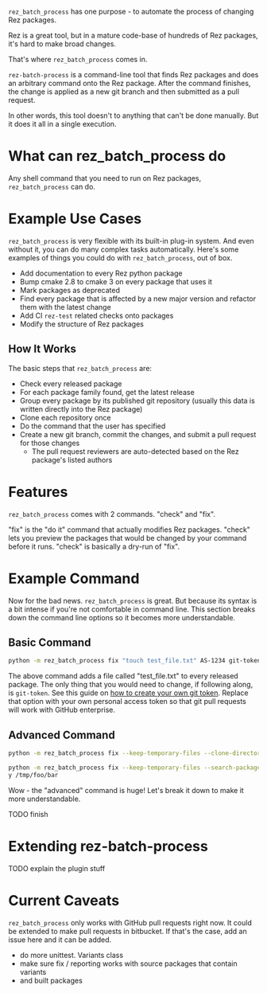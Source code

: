``rez_batch_process`` has one purpose - to automate the process of changing Rez packages.

Rez is a great tool, but in a mature code-base of hundreds of Rez packages,
it's hard to make broad changes.

That's where ``rez_batch_process`` comes in.

``rez-batch-process`` is a command-line tool that finds Rez packages
and does an arbitrary command onto the Rez package. After the command
finishes, the change is applied as a new git branch and then submitted
as a pull request.

In other words, this tool doesn't to anything that can't be done
manually. But it does it all in a single execution.


# What can rez_batch_process do

Any shell command that you need to run on Rez packages, ``rez_batch_process`` can do.

# Example Use Cases

``rez_batch_process`` is very flexible with its built-in plug-in system.
And even without it, you can do many complex tasks automatically.
Here's some examples of things you could do with ``rez_batch_process``,
out of box.

- Add documentation to every Rez python package
- Bump cmake 2.8 to cmake 3 on every package that uses it
- Mark packages as deprecated
- Find every package that is affected by a new major version and refactor them with the latest change
- Add CI ``rez-test`` related checks onto packages
- Modify the structure of Rez packages


## How It Works

The basic steps that ``rez_batch_process`` are:

- Check every released package
- For each package family found, get the latest release
- Group every package by its published git repository (usually this data is written directly into the Rez package)
- Clone each repository once
- Do the command that the user has specified
- Create a new git branch, commit the changes, and submit a pull request for those changes
    - The pull request reviewers are auto-detected based on the Rez package's listed authors


# Features

``rez_batch_process`` comes with 2 commands. "check" and "fix".

"fix" is the "do it" command that actually modifies Rez packages.
"check" lets you preview the packages that would be changed by your command before it runs.
"check" is basically a dry-run of "fix".


# Example Command

Now for the bad news. ``rez_batch_process`` is great. But because its
syntax is a bit intense if you're not comfortable in command line.
This section breaks down the command line options so it becomes more
understandable.


## Basic Command

```sh
python -m rez_batch_process fix "touch test_file.txt" AS-1234 git-token
```

The above command adds a file called "test_file.txt" to every released
package. The only thing that you would need to change, if following
along, is ``git-token``. See this guide on
[how to create your own git token](https://help.github.com/en/github/authenticating-to-github/creating-a-personal-access-token-for-the-command-line).
Replace that option with your own personal access token so that git pull
requests will work with GitHub enterprise.


## Advanced Command

```sh
python -m rez_batch_process fix --keep-temporary-files --clone-directory /tmp/repository_clones/attempt_1 --packages rez_batch_process --base-url https://github-enterprise.com --search-packages-path `rez-config release_packages_path`:$REZ_PACKAGES_PATH "touch test_file.txt" AS-1234 git-token
```

```sh
python -m rez_batch_process fix --keep-temporary-files --search-packages-path `rez-config release_packages_path`:$REZ_PACKAGES_PATH "touch test_file.txt" AS-1234 git-token --temporary-director
y /tmp/foo/bar
```

Wow - the "advanced" command is huge! Let's break it down to make it more understandable.

TODO finish


# Extending rez-batch-process

TODO explain the plugin stuff


# Current Caveats

``rez_batch_process`` only works with GitHub pull requests right now.
It could be extended to make pull requests in bitbucket. If that's the
case, add an issue here and it can be added.

- do more unittest. Variants class
-  make sure fix / reporting works with source packages that contain variants
 - and built packages
